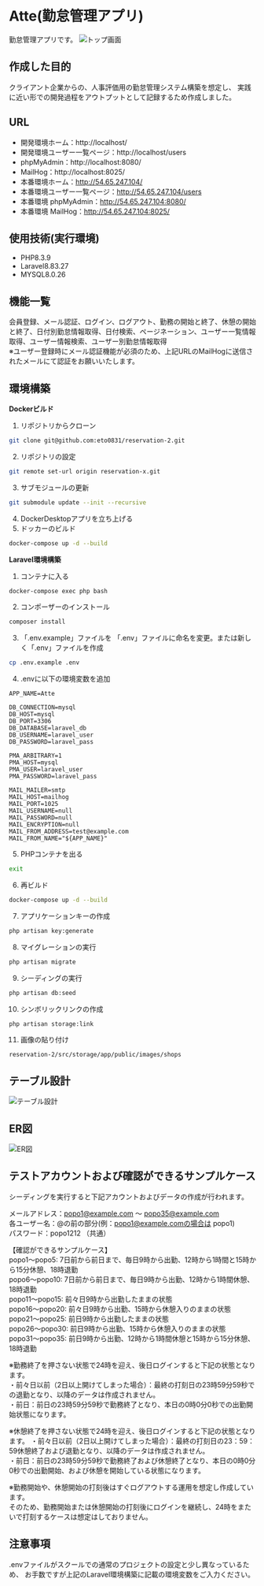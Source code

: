# Atte(勤怠管理アプリ)
勤怠管理アプリです。
![トップ画面](src/top.png)
## 作成した目的
クライアント企業からの、人事評価用の勤怠管理システム構築を想定し、
実践に近い形での開発過程をアウトプットとして記録するため作成しました。

## URL
- 開発環境ホーム：http://localhost/
- 開発環境ユーザー一覧ページ：http://localhost/users
- phpMyAdmin：http://localhost:8080/
- MailHog：http://localhost:8025/
- 本番環境ホーム：http://54.65.247.104/
- 本番環境ユーザー一覧ページ：http://54.65.247.104/users
- 本番環境 phpMyAdmin：http://54.65.247.104:8080/
- 本番環境 MailHog：http://54.65.247.104:8025/

## 使用技術(実行環境)
- PHP8.3.9
- Laravel8.83.27
- MYSQL8.0.26

## 機能一覧
会員登録、メール認証、ログイン、ログアウト、勤務の開始と終了、休憩の開始と終了、日付別勤怠情報取得、日付検索、ページネーション、ユーザー一覧情報取得、ユーザー情報検索、ユーザー別勤怠情報取得  
※ユーザー登録時にメール認証機能が必須のため、上記URLのMailHogに送信されたメールにて認証をお願いいたします。

## 環境構築
**Dockerビルド**
1. リポジトリからクローン
```bash
git clone git@github.com:eto0831/reservation-2.git
```
2. リポジトリの設定
```bash
git remote set-url origin reservation-x.git
```
3. サブモジュールの更新
```bash
git submodule update --init --recursive
```
4. DockerDesktopアプリを立ち上げる
5. ドッカーのビルド
```bash
docker-compose up -d --build
```


**Laravel環境構築**
1. コンテナに入る
```bash
docker-compose exec php bash
```
2. コンポーザーのインストール
```bash
composer install
```
3. 「.env.example」ファイルを 「.env」ファイルに命名を変更。または新しく「.env」ファイルを作成
```bash
cp .env.example .env
```
4. .envに以下の環境変数を追加
``` text
APP_NAME=Atte

DB_CONNECTION=mysql
DB_HOST=mysql
DB_PORT=3306
DB_DATABASE=laravel_db
DB_USERNAME=laravel_user
DB_PASSWORD=laravel_pass

PMA_ARBITRARY=1
PMA_HOST=mysql
PMA_USER=laravel_user
PMA_PASSWORD=laravel_pass

MAIL_MAILER=smtp
MAIL_HOST=mailhog
MAIL_PORT=1025
MAIL_USERNAME=null
MAIL_PASSWORD=null
MAIL_ENCRYPTION=null
MAIL_FROM_ADDRESS=test@example.com
MAIL_FROM_NAME="${APP_NAME}"
```

5.  PHPコンテナを出る
```bash
exit
```
6. 再ビルド
```bash
docker-compose up -d --build
```
7. アプリケーションキーの作成
``` bash
php artisan key:generate
```

8. マイグレーションの実行
``` bash
php artisan migrate
```

9. シーディングの実行
``` bash
php artisan db:seed
```
10. シンボリックリンクの作成
```bash
php artisan storage:link
```
11. 画像の貼り付け
```text
reservation-2/src/storage/app/public/images/shops
```
## テーブル設計
![テーブル設計](src/table.png)

## ER図
![ER図](Rese.png)

## テストアカウントおよび確認ができるサンプルケース
シーディングを実行すると下記アカウントおよびデータの作成が行われます。

メールアドレス：popo1@example.com ～ popo35@example.com  
各ユーザー名：@の前の部分(例：popo1@example.comの場合は popo1)  
パスワード：popo1212 （共通）  

【確認ができるサンプルケース】  
popo1〜popo5: 7日前から前日まで、毎日9時から出勤、12時から1時間と15時から15分休憩、18時退勤  
popo6〜popo10: 7日前から前日まで、毎日9時から出勤、12時から1時間休憩、18時退勤  
popo11〜popo15: 前々日9時から出勤したままの状態  
popo16〜popo20: 前々日9時から出勤、15時から休憩入りのままの状態  
popo21〜popo25: 前日9時から出勤したままの状態  
popo26〜popo30: 前日9時から出勤、15時から休憩入りのままの状態  
popo31〜popo35: 前日9時から出勤、12時から1時間休憩と15時から15分休憩、18時退勤  

※勤務終了を押さない状態で24時を迎え、後日ログインすると下記の状態となります。  
・前々日以前（2日以上開けてしまった場合）：最終の打刻日の23時59分59秒での退勤となり、以降のデータは作成されません。  
・前日：前日の23時59分59秒で勤務終了となり、本日の0時0分0秒での出勤開始状態になります。  

※休憩終了を押さない状態で24時を迎え、後日ログインすると下記の状態となります。
・前々日以前（2日以上開けてしまった場合）：最終の打刻日の23：59：59休憩終了および退勤となり、以降のデータは作成されません。  
・前日：前日の23時59分59秒で勤務終了および休憩終了となり、本日の0時0分0秒での出勤開始、および休憩を開始している状態になります。  

※勤務開始や、休憩開始の打刻後はすぐログアウトする運用を想定し作成しています。  
そのため、勤務開始または休憩開始の打刻後にログインを継続し、24時をまたいで打刻するケースは想定はしておりません。

## 注意事項
.envファイルがスクールでの通常のプロジェクトの設定と少し異なっているため、
お手数ですが上記のLaravel環境構築に記載の環境変数をご入力ください。
